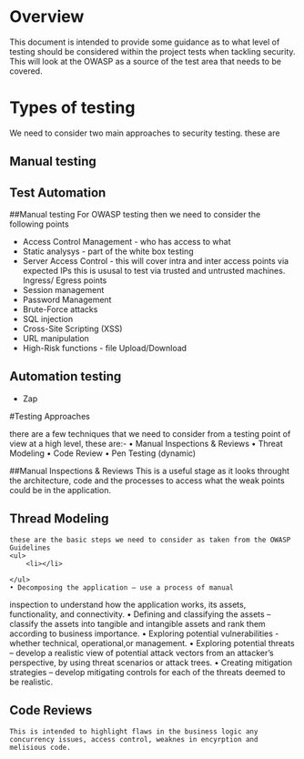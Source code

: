 # Overview
This document is intended to provide some guidance as to what level of testing should be considered within the project tests when 
tackling security. This will look at the OWASP as a source of the test area that needs to be covered.

# Types of testing
We need to consider two main approaches to security testing. these are 
## Manual testing 
## Test Automation

##Manual testing
	For OWASP testing then we need to consider the following points
<ul>
	<li>Access Control Management - who has access to what</li>
	<li>Static analysys -  part of the white box testing</li>
	<li>Server Access Control - this will cover intra and inter access points via expected IPs this is ususal to test via trusted and untrusted machines.
			Ingress/ Egress points</li>
	<li>Session management</li>
	<li>Password Management</li>
	<li>Brute-Force attacks</li>
	<li>SQL injection</li>
	<li>Cross-Site Scripting (XSS)</li>
	<li>URL manipulation</li>
	<li>High-Risk functions - file Upload/Download</li>
</ul>
		
		
		
## Automation testing

<ul>
<li> Zap </li>

</ul>
	
#Testing Approaches

there are a few techniques that we need to consider from a testing point of view at a high level, these are:-
• Manual Inspections & Reviews
• Threat Modeling
• Code Review
• Pen Testing (dynamic)

##Manual Inspections & Reviews
	This is a useful stage as it looks throught the architecture, code and the processes to access what the weak points could be in the application.
	
## Thread Modeling
	these are the basic steps we need to consider as taken from the OWASP Guidelines
	<ul>
		<li></li>
		
	</ul>
	• Decomposing the application – use a process of manual
inspection to understand how the application works, its assets,
functionality, and connectivity.
• Defining and classifying the assets – classify the assets into
tangible and intangible assets and rank them according to
business importance.
• Exploring potential vulnerabilities - whether technical,
operational,or management.
• Exploring potential threats – develop a realistic view of potential
attack vectors from an attacker’s perspective, by using threat
scenarios or attack trees.
• Creating mitigation strategies – develop mitigating controls for
each of the threats deemed to be realistic.

## Code Reviews
    This is intended to highlight flaws in the business logic any concurrency issues, access control, weaknes in encyrption and melisious code.
	
